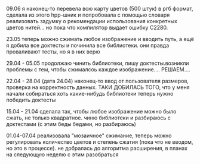 09.06 я наконец-то перевела всю карту цветов (500 штук) в ргб формат, сделала из этого hpp-шник и попробовала с помощью словаря реализовать
задумку о рекомендации использования конкретных цветов нитей... но пока что компилятор выдает ошибку C2280. 

23.05 теперь можно сжимать любое изображение и вводить путь, а ещё я добила все доктесты и починила все библиотеки.
они правда проваливают тесты, но я в них верю

29.04 - 05.05 продолжаю чинить библиотеки, пишу доктесты.возникли проблемы с тем, чтобы сжималсоь каждое изображение.... РЕШАЕМ....

22.04 - 28.04 (дата 24.04) наконец-то ввод от пользователя размеров, проверка на корректность данных. 
ТАКИ ДОБИЛАСЬ ТОГО, что у меня начали собираться хоть какие-нибудь библиотеки
теперь нужно победить доктесты

15.04 - 21.04 сделала так, чтобы любое изображение можно было сжать, не только квадратное.
чиню библиотеки и разбираюсь с доктестами (с этим беды бедами, но разбираюсь)

01.04-07.04 реализовала "мозаичное" сжимание, теперь можно регулировать количество цветов и степень сжатия (пока что не вводом, но это в процессе).
не добралась до алгоритма расширения, в планах на следующую неделю с этим разобраться
